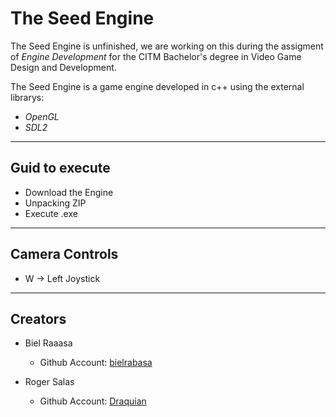 # The Seed Engine
The Seed Engine is unfinished, we are working on this during the assigment of *Engine Development* for the CITM Bachelor's degree in Video Game Design and Development.

The Seed Engine is a game engine developed in c++ using the external librarys: 
* *OpenGL* 
* *SDL2*

***

## Guid to execute
 * Download the Engine
 * Unpacking ZIP
 * Execute .exe

***
## Camera Controls
-   W → Left Joystick

***
## Creators

- Biel Raaasa
    * Github Account: [bielrabasa](https://github.com/bielrabasa)


- Roger Salas
    * Github Account: [Draquian](https://github.com/Draquian)

